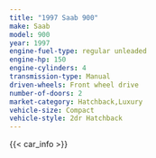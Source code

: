 ```yaml
---
title: "1997 Saab 900"
make: Saab
model: 900
year: 1997
engine-fuel-type: regular unleaded
engine-hp: 150
engine-cylinders: 4
transmission-type: Manual
driven-wheels: Front wheel drive
number-of-doors: 2
market-category: Hatchback,Luxury
vehicle-size: Compact
vehicle-style: 2dr Hatchback
---
```


{{< car_info >}}
